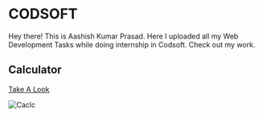 # CODSOFT
Hey there! This is Aashish Kumar Prasad. Here I uploaded all my Web Development Tasks while doing internship in Codsoft. Check out my work.

## Calculator

[Take A Look](https://aashishkrpd.github.io/CODSOFT/Calculator)


![Caclc]([http://url/to/img.png](https://github.com/AashishKrPd/CODSOFT/blob/main/Thumbnail/Calculator.png))
